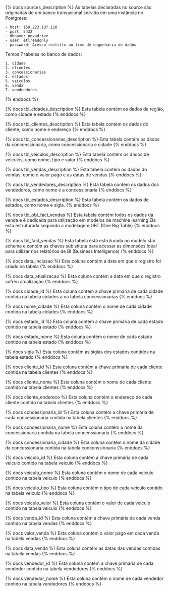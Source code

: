 <!-- Descrição das Sources -->

{% docs sources_description %}
As tabelas declaradas no source são originadas de um banco transacional
servido em uma instância no Postgress:

    - host: 159.223.187.110
    - port: 5432
    - dbname: novadrive
    - user: etlreadonly
    - password: Acesso restrito ao time de engenharia de dados

Temos 7 tabelas no banco de dados:

    1. cidade
    2. clientes
    3. concessionarias
    4. estados
    5. veiculos
    6. venda
    7. vendendores

{% enddocs %}

<!--  -->

<!-- Descrições das tabelas -->

{% docs tbl_cidades_description %}
Esta tabela contém os dados de região, como cidade e estado
{% enddocs %}

{% docs tbl_clientes_description %}
Esta tabela contém os dados do cliente, como nome e endereço
{% enddocs %}

{% docs tbl_concessionarias_description %}
Esta tabela contém os dados da concenssionaria, como concessionaria e cidade
{% enddocs %}

{% docs tbl_veiculos_description %}
Esta tabela contém os dados de veiculos, como nome, tipo e valor
{% enddocs %}

{% docs tbl_vendas_description %}
Esta tabela contém os dados do vendas, como o valor pago e as datas de vendas
{% enddocs %}

{% docs tbl_vendedores_description %}
Esta tabela contém os dados dos vendedores, como nome e a concessionaria
{% enddocs %}

{% docs tbl_estados_description %}
Esta tabela contém os dados de estados, como nome e sigla.
{% enddocs %}

{% docs tbl_obt_fact_vendas %}
Esta tabela contém todos os dados da venda e é dedicada para utilização em modelos de machine learning
Ela esta estruturada seguindo a modelagem OBT (One Big Table)
{% enddocs %}

{% docs tbl_fact_vendas %}
Esta tabela está estruturada no modelo star schema e contém as chaves subistituta para acessar as dimensões
Ideal para utilizar nos relatórios de BI (Business Intelligence)
{% enddocs %}

<!--  -->

<!-- Descrições colunas genéricas -->

{% docs data_inclusao %}
Esta coluna contém a data em que o registro foi criado na tabela
{% enddocs %}

{% docs data_atualizacao %}
Esta coluna contém a data em que o registro sofreu atualização
{% enddocs %}

<!--  -->

<!-- Descrições das colunas -->

{% docs cidade_id %}
Esta coluna contém a chave primária de cada cidade contida na tabela cidades a na tabela concessionarias
{% enddocs %}

{% docs nome_cidade %}
Esta coluna contém o nome de cada cidade contida na tabela cidades
{% enddocs %}

{% docs estado_id %}
Esta coluna contém a chave primária de cada estado contido na tabela estado
{% enddocs %}

{% docs estado_nome %}
Esta coluna contém o nome de cada estado contido na tabela estado
{% enddocs %}

{% docs sigla %}
Esta coluna contém as siglas dos estados contidos na tabela estado
{% enddocs %}

{% docs cliente_id %}
Esta coluna contém a chave primária de cada cliente contida na tabela clientes
{% enddocs %}

{% docs cliente_nome %}
Esta coluna contém o nome de cada cliente contido na tabela clientes
{% enddocs %}

{% docs cliente_endereco %}
Esta coluna contém o endereço de cada cliente contido na tabela clientes
{% enddocs %}

{% docs concessionaria_id %}
Esta coluna contém a chave primária de cada concessionaria contida na tabela clientes
{% enddocs %}

{% docs concessionaria_nome %}
Esta coluna contém o nome da concessionaria contida na tabela concenssionaria
{% enddocs %}

{% docs concessionaria_cidade %}
Esta coluna contém o nome da cidade da concessionaria contida na tabela concenssionaria
{% enddocs %}

{% docs veiculo_id %}
Esta coluna contém a chave primária de cada veiculo contido na tabela veiculo
{% enddocs %}

{% docs veiculo_nome %}
Esta coluna contém o nome de cada veiculo contido na tabela veiculo
{% enddocs %}

{% docs veiculo_tipo %}
Esta coluna contém o tipo de cada veiculo contido na tabela veiculo
{% enddocs %}

{% docs veiculo_valor %}
Esta coluna contém o valor de cada veiculo contido na tabela veiculo
{% enddocs %}

{% docs venda_id %}
Esta coluna contém a chave primária de cada venda contido na tabela vendas
{% enddocs %}

{% docs valor_venda %}
Esta coluna contém o valor pago em cada venda na tabela vendas
{% enddocs %}

{% docs data_venda %}
Esta coluna contém as datas das vendas contidas na tabela vendas
{% enddocs %}

{% docs vendedor_id %}
Esta coluna contém a chave primária de cada vendedor contido na tabela vendedores
{% enddocs %}

{% docs vendedor_nome %}
Esta coluna contém o nome de cada vendedor contido na tabela vendedores
{% enddocs %}

<!--  -->